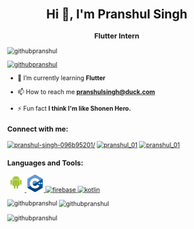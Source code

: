 <h1 align="center">Hi 👋, I'm Pranshul Singh</h1>
<h3 align="center">Flutter Intern</h3>

<p align="left"> <img src="https://komarev.com/ghpvc/?username=githubpranshul&label=Profile%20views&color=0e75b6&style=flat" alt="githubpranshul" /> </p>

<p align="left"> <a href="https://github.com/ryo-ma/github-profile-trophy"><img src="https://github-profile-trophy.vercel.app/?username=githubpranshul" alt="githubpranshul" /></a> </p>

- 🌱 I’m currently learning **Flutter**

- 📫 How to reach me **pranshulsingh@duck.com**

- ⚡ Fun fact **I think I'm like Shonen Hero.**

<h3 align="left">Connect with me:</h3>
<p align="left">
<a href="https://linkedin.com/in/pranshul-singh-096b95201/" target="blank"><img align="center" src="https://raw.githubusercontent.com/rahuldkjain/github-profile-readme-generator/master/src/images/icons/Social/linked-in-alt.svg" alt="pranshul-singh-096b95201/" height="30" width="40" /></a>
<a href="https://codeforces.com/profile/pranshul_01" target="blank"><img align="center" src="https://raw.githubusercontent.com/rahuldkjain/github-profile-readme-generator/master/src/images/icons/Social/codeforces.svg" alt="pranshul_01" height="30" width="40" /></a>
<a href="https://www.leetcode.com/pranshul_01" target="blank"><img align="center" src="https://raw.githubusercontent.com/rahuldkjain/github-profile-readme-generator/master/src/images/icons/Social/leet-code.svg" alt="pranshul_01" height="30" width="40" /></a>
</p>

<h3 align="left">Languages and Tools:</h3>
<p align="left"> <a href="https://developer.android.com" target="_blank" rel="noreferrer"> <img src="https://raw.githubusercontent.com/devicons/devicon/master/icons/android/android-original-wordmark.svg" alt="android" width="40" height="40"/> </a> <a href="https://www.w3schools.com/cpp/" target="_blank" rel="noreferrer"> <img src="https://raw.githubusercontent.com/devicons/devicon/master/icons/cplusplus/cplusplus-original.svg" alt="cplusplus" width="40" height="40"/> </a> <a href="https://firebase.google.com/" target="_blank" rel="noreferrer"> <img src="https://www.vectorlogo.zone/logos/firebase/firebase-icon.svg" alt="firebase" width="40" height="40"/> </a> <a href="https://kotlinlang.org" target="_blank" rel="noreferrer"> <img src="https://www.vectorlogo.zone/logos/kotlinlang/kotlinlang-icon.svg" alt="kotlin" width="40" height="40"/> </a> </p>

<p><img align="left" src="https://github-readme-stats.vercel.app/api/top-langs?username=githubpranshul&show_icons=true&locale=en&layout=compact" alt="githubpranshul" /></p>

<p>&nbsp;<img align="center" src="https://github-readme-stats.vercel.app/api?username=githubpranshul&show_icons=true&locale=en" alt="githubpranshul" /></p>

<p><img align="center" src="https://github-readme-streak-stats.herokuapp.com/?user=githubpranshul&" alt="githubpranshul" /></p>



